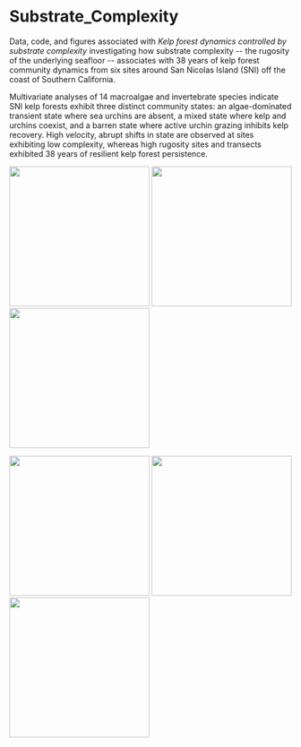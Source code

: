 # Substrate_Complexity

Data, code, and figures associated with *Kelp forest dynamics controlled by substrate complexity* investigating how substrate complexity -- the rugosity of the underlying seafloor -- associates with 38 years of kelp forest community dynamics from six sites around San Nicolas Island (SNI) off the coast of Southern California.  

Multivariate analyses of 14 macroalgae and invertebrate species indicate SNI kelp forests exhibit three distinct community states: an algae-dominated transient state where sea urchins are absent, a mixed state where kelp and urchins coexist, and a barren state where active urchin grazing inhibits kelp recovery. High velocity, abrupt shifts in state are observed at sites exhibiting low complexity, whereas high rugosity sites and transects exhibited 38 years of resilient kelp forest persistence.   

<p float="left">
  <img src="Figures/photos/sensor.jpg" width="250" />
  <img src="Figures/photos/bolt.jpg" width="250" /> 
  <img src="Figures/photos/sensor2.jpg" width="250" />
</p>

<p float="left">
  <img src="Figures/photos/algae.jpg" width="250" />
  <img src="Figures/photos/mixed.jpg" width="250" /> 
  <img src="Figures/photos/urchinbarren.jpg" width="250" />
</p>
